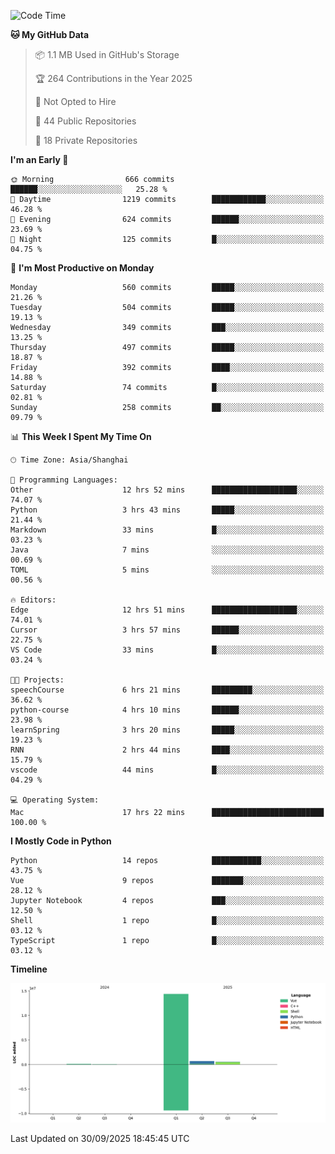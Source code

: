 <!--START_SECTION:waka-->
![Code Time](http://img.shields.io/badge/Code%20Time-746%20hrs%2026%20mins-blue)

**🐱 My GitHub Data** 

> 📦 1.1 MB Used in GitHub's Storage 
 > 
> 🏆 264 Contributions in the Year 2025
 > 
> 🚫 Not Opted to Hire
 > 
> 📜 44 Public Repositories 
 > 
> 🔑 18 Private Repositories 
 > 
**I'm an Early 🐤** 

```text
🌞 Morning                666 commits         ██████░░░░░░░░░░░░░░░░░░░   25.28 % 
🌆 Daytime                1219 commits        ████████████░░░░░░░░░░░░░   46.28 % 
🌃 Evening                624 commits         ██████░░░░░░░░░░░░░░░░░░░   23.69 % 
🌙 Night                  125 commits         █░░░░░░░░░░░░░░░░░░░░░░░░   04.75 % 
```
📅 **I'm Most Productive on Monday** 

```text
Monday                   560 commits         █████░░░░░░░░░░░░░░░░░░░░   21.26 % 
Tuesday                  504 commits         █████░░░░░░░░░░░░░░░░░░░░   19.13 % 
Wednesday                349 commits         ███░░░░░░░░░░░░░░░░░░░░░░   13.25 % 
Thursday                 497 commits         █████░░░░░░░░░░░░░░░░░░░░   18.87 % 
Friday                   392 commits         ████░░░░░░░░░░░░░░░░░░░░░   14.88 % 
Saturday                 74 commits          █░░░░░░░░░░░░░░░░░░░░░░░░   02.81 % 
Sunday                   258 commits         ██░░░░░░░░░░░░░░░░░░░░░░░   09.79 % 
```


📊 **This Week I Spent My Time On** 

```text
🕑︎ Time Zone: Asia/Shanghai

💬 Programming Languages: 
Other                    12 hrs 52 mins      ███████████████████░░░░░░   74.07 % 
Python                   3 hrs 43 mins       █████░░░░░░░░░░░░░░░░░░░░   21.44 % 
Markdown                 33 mins             █░░░░░░░░░░░░░░░░░░░░░░░░   03.23 % 
Java                     7 mins              ░░░░░░░░░░░░░░░░░░░░░░░░░   00.69 % 
TOML                     5 mins              ░░░░░░░░░░░░░░░░░░░░░░░░░   00.56 % 

🔥 Editors: 
Edge                     12 hrs 51 mins      ███████████████████░░░░░░   74.01 % 
Cursor                   3 hrs 57 mins       ██████░░░░░░░░░░░░░░░░░░░   22.75 % 
VS Code                  33 mins             █░░░░░░░░░░░░░░░░░░░░░░░░   03.24 % 

🐱‍💻 Projects: 
speechCourse             6 hrs 21 mins       █████████░░░░░░░░░░░░░░░░   36.62 % 
python-course            4 hrs 10 mins       ██████░░░░░░░░░░░░░░░░░░░   23.98 % 
learnSpring              3 hrs 20 mins       █████░░░░░░░░░░░░░░░░░░░░   19.23 % 
RNN                      2 hrs 44 mins       ████░░░░░░░░░░░░░░░░░░░░░   15.79 % 
vscode                   44 mins             █░░░░░░░░░░░░░░░░░░░░░░░░   04.29 % 

💻 Operating System: 
Mac                      17 hrs 22 mins      █████████████████████████   100.00 % 
```

**I Mostly Code in Python** 

```text
Python                   14 repos            ███████████░░░░░░░░░░░░░░   43.75 % 
Vue                      9 repos             ███████░░░░░░░░░░░░░░░░░░   28.12 % 
Jupyter Notebook         4 repos             ███░░░░░░░░░░░░░░░░░░░░░░   12.50 % 
Shell                    1 repo              █░░░░░░░░░░░░░░░░░░░░░░░░   03.12 % 
TypeScript               1 repo              █░░░░░░░░░░░░░░░░░░░░░░░░   03.12 % 
```



**Timeline**

![Lines of Code chart](https://raw.githubusercontent.com/White1943/White1943/main/assets/bar_graph.png)


 Last Updated on 30/09/2025 18:45:45 UTC
<!--END_SECTION:waka-->
